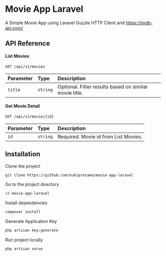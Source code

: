 # Movie App Laravel

A Simple Movie App using Laravel Guzzle HTTP Client and https://imdb-api.com/

## API Reference

#### List Movies
```http
GET /api/v1/movies
```
| Parameter | Type | Description |
| :-------- | :------- | :------------------------- |
| `title` | `string` | Optional. Filter results based on similar movie title.|

#### Get Movie Detail
```http
GET /api/v1/movie/{id}
```
| Parameter | Type | Description |
| :-------- | :------- | :------------------------- |
| `id` | `string` | Required. Movie id from List Movies.|


## Installation

Clone the project
```bash
git clone https://github.com/nukipratama/movie-app-laravel
```
Go to the project directory
```bash
cd movie-app-laravel
```
Install dependencies
```bash
composer install
```
Generate Application Key
```bash
php artisan key:generate
```
Run project locally
```bash
php artisan serve
```